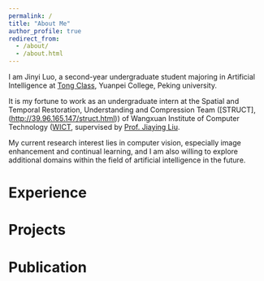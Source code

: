 ```yaml
---
permalink: /
title: "About Me"
author_profile: true
redirect_from: 
  - /about/
  - /about.html
---
```


I am Jinyi Luo, a second-year undergraduate student majoring in Artificial Intelligence at [Tong Class](https://tongclass.ac.cn/), Yuanpei College, Peking university.

It is my fortune to work as an undergraduate intern at the Spatial and Temporal Restoration, Understanding and Compression Team ([STRUCT],(http://39.96.165.147/struct.html)) of Wangxuan Institute of Computer Technology ([WICT](https://www.icst.pku.edu.cn/), supervised by [Prof. Jiaying Liu](http://39.96.165.147/people/liujiaying.html).

My current research interest lies in computer vision, especially image enhancement and continual learning, and I am also willing to explore additional domains within the field of artificial intelligence in the future.

Experience
======



Projects
======

Publication
======



